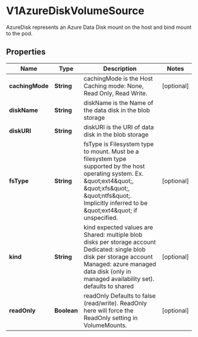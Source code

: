 

# V1AzureDiskVolumeSource

AzureDisk represents an Azure Data Disk mount on the host and bind mount to the pod.

## Properties

| Name | Type | Description | Notes |
|------------ | ------------- | ------------- | -------------|
|**cachingMode** | **String** | cachingMode is the Host Caching mode: None, Read Only, Read Write. |  [optional] |
|**diskName** | **String** | diskName is the Name of the data disk in the blob storage |  |
|**diskURI** | **String** | diskURI is the URI of data disk in the blob storage |  |
|**fsType** | **String** | fsType is Filesystem type to mount. Must be a filesystem type supported by the host operating system. Ex. \&quot;ext4\&quot;, \&quot;xfs\&quot;, \&quot;ntfs\&quot;. Implicitly inferred to be \&quot;ext4\&quot; if unspecified. |  [optional] |
|**kind** | **String** | kind expected values are Shared: multiple blob disks per storage account  Dedicated: single blob disk per storage account  Managed: azure managed data disk (only in managed availability set). defaults to shared |  [optional] |
|**readOnly** | **Boolean** | readOnly Defaults to false (read/write). ReadOnly here will force the ReadOnly setting in VolumeMounts. |  [optional] |




